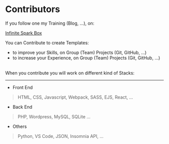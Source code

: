 # Contributors

If you follow one my Training (Blog, …), on:

[Infinite Spark Box](https://infinitesparkbox.com/s-boxes/)

You can Contribute to create Templates:
<br>

- to improve your Skills, on Group (Team) Projects (Git, GitHub, …)
- to increase your Experience, on Group (Team) Projects (Git, GitHub, …)
<br><br>

When you contribute you will work on different kind of Stacks:

---
- Front End
> HTML, CSS, Javascript, Webpack, SASS, EJS, React, ...
- Back End
> PHP, Wordpress, MySQL, SQLite ...
- Others
> Python, VS Code, JSON, Insomnia API, ... 


